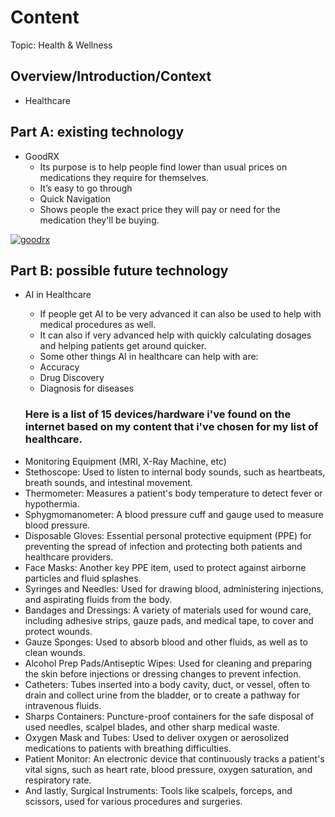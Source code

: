 # Content
Topic: Health & Wellness


## Overview/Introduction/Context
* Healthcare

## Part A: existing technology
* GoodRX
  * Its purpose is to help people find lower than usual prices on medications they require for themselves.
  * It’s easy to go through
  * Quick Navigation
  * Shows people the exact price they will pay or need for the medication they'll be buying.
 
[![goodrx](https://github-production-user-asset-6210df.s3.amazonaws.com/235416589/503316460-b8e867a2-d6b3-499a-8c3c-1a068b66ddf9.png?X-Amz-Algorithm=AWS4-HMAC-SHA256&X-Amz-Credential=AKIAVCODYLSA53PQK4ZA%2F20251020%2Fus-east-1%2Fs3%2Faws4_request&X-Amz-Date=20251020T173914Z&X-Amz-Expires=300&X-Amz-Signature=804223bb600d6ea9e1e96032c69e9d1a0e86b3d839f5bcbdf7308c4427d13289&X-Amz-SignedHeaders=host)](https://www.goodrx.com/?srsltid=AfmBOopnf8j2gVg-Kqs2bIYIH5TJmfr2GD5MQxM2R-oieSK1omGaDvv7)

## Part B: possible future technology
* AI in Healthcare
  * If people get AI to be very advanced it can also be used to help with medical procedures as well.
  * It can also if very advanced help with quickly calculating dosages and helping patients get around quicker.
  * Some other things AI in healthcare can help with are:
  * Accuracy
  * Drug Discovery
  * Diagnosis for diseases
 
  <h3>Here is a list of 15 devices/hardware i've found on the internet based on my content that i've chosen for my list of healthcare.</h3>
  

<ul><li>Monitoring Equipment (MRI, X-Ray Machine, etc)</li>
 
<li>Stethoscope: Used to listen to internal body sounds, such as heartbeats, breath sounds, and intestinal movement.</li>
 
<li>Thermometer: Measures a patient's body temperature to detect fever or hypothermia.</li>

<li>Sphygmomanometer: A blood pressure cuff and gauge used to measure blood pressure.</li>

<li>Disposable Gloves: Essential personal protective equipment (PPE) for preventing the spread of infection and protecting both patients and healthcare providers.</li>

<li>Face Masks: Another key PPE item, used to protect against airborne particles and fluid splashes.</li>
 
<li>Syringes and Needles: Used for drawing blood, administering injections, and aspirating fluids from the body.</li>

<li>Bandages and Dressings: A variety of materials used for wound care, including adhesive strips, gauze pads, and medical tape, to cover and protect wounds.</li>

<li>Gauze Sponges: Used to absorb blood and other fluids, as well as to clean wounds.</li>

<li>Alcohol Prep Pads/Antiseptic Wipes: Used for cleaning and preparing the skin before injections or dressing changes to prevent infection.</li>

<li>Catheters: Tubes inserted into a body cavity, duct, or vessel, often to drain and collect urine from the bladder, or to create a pathway for intravenous fluids.</li>

<li>Sharps Containers: Puncture-proof containers for the safe disposal of used needles, scalpel blades, and other sharp medical waste.</li>

<li>Oxygen Mask and Tubes: Used to deliver oxygen or aerosolized medications to patients with breathing difficulties.</li>

<li>Patient Monitor: An electronic device that continuously tracks a patient's vital signs, such as heart rate, blood pressure, oxygen saturation, and respiratory rate.</li>

<li>And lastly, Surgical Instruments: Tools like scalpels, forceps, and scissors, used for various procedures and surgeries.</li>

</ul>


